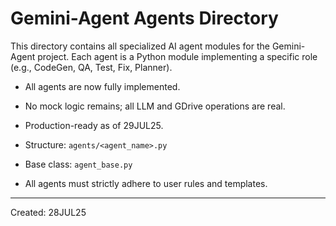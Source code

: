 ﻿# Gemini-Agent Agents Directory

This directory contains all specialized AI agent modules for the Gemini-Agent project. Each agent is a Python module implementing a specific role (e.g., CodeGen, QA, Test, Fix, Planner).

* All agents are now fully implemented.
* No mock logic remains; all LLM and GDrive operations are real.
* Production-ready as of 29JUL25.

* Structure: `agents/<agent_name>.py `
* Base class: `agent_base.py `
* All agents must strictly adhere to user rules and templates.

---
Created: 28JUL25
